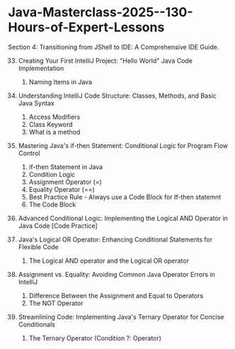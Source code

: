# Java-Masterclass-2025--130-Hours-of-Expert-Lessons

Section 4: Transitioning from JShell to IDE: A Comprehensive IDE Guide.

33. Creating Your First IntelliJ Project: "Hello World" Java Code Implementation
    1. Naming Items in Java

34. Understanding IntelliJ Code Structure: Classes, Methods, and Basic Java Syntax
    1. Access Modifiers
    2. Class Keyword
    3. What is a method

35. Mastering Java's if-then Statement: Conditional Logic for Program Flow Control
    1. if-then Statement in Java
    2. Condition Logic
    3. Assignment Operator (=)
    4. Equality Operator (==)
    5. Best Practice Rule - Always use a Code Block for If-then statemnt
    6. The Code Block

36. Advanced Conditional Logic: Implementing the Logical AND Operator in Java Code [Code Practice]

37. Java's Logical OR Operator: Enhancing Conditional Statements for Flexible Code
    1. The Logical AND operator and the Logical OR operator

38. Assignment vs. Equality: Avoiding Common Java Operator Errors in IntelliJ
    1. Difference Between the Assignment and Equal to Operators
    2. The NOT Operator

39. Streamlining Code: Implementing Java's Ternary Operator for Concise Conditionals
    1. The Ternary Operator (Condition ?: Operator)
